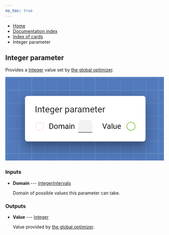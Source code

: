 ```yaml
---
no_toc: true
---
```


<ul class="breadcrumb">
    <li><a href="">Home</a></li>
    <li><a href="documentation">Documentation index</a></li>
    <li><a href="cards/">Index of cards</a></li>
    <li>Integer parameter</li>
</ul>

## Integer parameter

Provides a [Integer](types/Integer) value set by [the global optimizer](work_screen#fine-tune-parameters-automatically).

!["Integer parameter" card](assets/img/cards/parameterInteger.png)


### Inputs


* **Domain** --- [IntegerIntervals](types/IntegerIntervals)

  Domain of possible values this parameter can take.





### Outputs


* **Value** --- [Integer](types/Integer)

  Value provided by [the global optimizer](work_screen#fine-tune-parameters-automatically).




